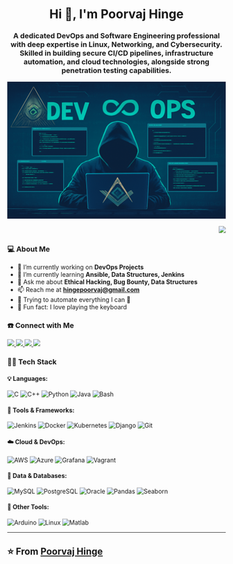 <!-- GITHUB PROFILE README FOR POORVAJ HINGE -->

<h1 align="center">Hi 👋, I'm Poorvaj Hinge</h1>
<h3 align="center">A dedicated DevOps and Software Engineering professional with deep expertise in Linux, Networking, and Cybersecurity. Skilled in building secure CI/CD pipelines, infrastructure automation, and cloud technologies, alongside strong penetration testing capabilities.</h3>

<p align="center">
  <img src="https://github.com/PoorvajHinge/PoorvajHinge/blob/f200e58fd6835674e46e2b5f99f7453d21324183/img.png" width="512" height="316">
</p>

<p align="right">
  <img src="assets/high-five.gif" width="200">
</p>

### 💻 About Me

- 🔭 I’m currently working on **DevOps Projects**
- 🌱 I’m currently learning **Ansible, Data Structures, Jenkins**
- 💬 Ask me about **Ethical Hacking, Bug Bounty, Data Structures**
- 📫 Reach me at **hingepoorvaj@gmail.com**
- 🎯 Trying to automate everything I can 🚀
- 🎹 Fun fact: I love playing the keyboard

### ☎️ Connect with Me

<p align="left">
  <a href="https://linkedin.com/in/poorvaj" target="_blank">
    <img src="https://img.shields.io/badge/LinkedIn-0077B5?style=for-the-badge&logo=linkedin&logoColor=white"/>
  </a>
  <a href="https://www.hackerrank.com/hingepoorvaj" target="_blank">
    <img src="https://img.shields.io/badge/HackerRank-2EC866?style=for-the-badge&logo=HackerRank&logoColor=white"/>
  </a>
  <a href="https://www.leetcode.com/hingepoorvaj" target="_blank">
    <img src="https://img.shields.io/badge/LeetCode-FFA116?style=for-the-badge&logo=LeetCode&logoColor=white"/>
  </a>
  <a href="https://auth.geeksforgeeks.org/user/hingepoorvaj" target="_blank">
    <img src="https://img.shields.io/badge/GeeksforGeeks-2F8D46?style=for-the-badge&logo=GeeksforGeeks&logoColor=white"/>
  </a>
</p>

### 🧑‍💻 Tech Stack

#### 💡 Languages:

![C](https://img.shields.io/badge/C-00599C?style=for-the-badge&logo=c&logoColor=white)
![C++](https://img.shields.io/badge/C++-00599C?style=for-the-badge&logo=c%2B%2B&logoColor=white)
![Python](https://img.shields.io/badge/Python-3670A0?style=for-the-badge&logo=python&logoColor=ffdd54)
![Java](https://img.shields.io/badge/Java-ED8B00?style=for-the-badge&logo=java&logoColor=white)
![Bash](https://img.shields.io/badge/Bash-4EAA25?style=for-the-badge&logo=gnu-bash&logoColor=white)

#### 🔧 Tools & Frameworks:

![Jenkins](https://img.shields.io/badge/Jenkins-D24939?style=for-the-badge&logo=jenkins&logoColor=white)
![Docker](https://img.shields.io/badge/Docker-2496ED?style=for-the-badge&logo=docker&logoColor=white)
![Kubernetes](https://img.shields.io/badge/Kubernetes-326CE5?style=for-the-badge&logo=kubernetes&logoColor=white)
![Django](https://img.shields.io/badge/Django-092E20?style=for-the-badge&logo=django&logoColor=white)
![Git](https://img.shields.io/badge/Git-F05032?style=for-the-badge&logo=git&logoColor=white)

#### ☁️ Cloud & DevOps:

![AWS](https://img.shields.io/badge/AWS-FF9900?style=for-the-badge&logo=amazonaws&logoColor=white)
![Azure](https://img.shields.io/badge/Azure-0078D4?style=for-the-badge&logo=microsoft-azure&logoColor=white)
![Grafana](https://img.shields.io/badge/Grafana-F46800?style=for-the-badge&logo=grafana&logoColor=white)
![Vagrant](https://img.shields.io/badge/Vagrant-1563FF?style=for-the-badge&logo=vagrant&logoColor=white)

#### 🧠 Data & Databases:

![MySQL](https://img.shields.io/badge/MySQL-005C84?style=for-the-badge&logo=mysql&logoColor=white)
![PostgreSQL](https://img.shields.io/badge/PostgreSQL-336791?style=for-the-badge&logo=postgresql&logoColor=white)
![Oracle](https://img.shields.io/badge/Oracle-F80000?style=for-the-badge&logo=oracle&logoColor=white)
![Pandas](https://img.shields.io/badge/Pandas-150458?style=for-the-badge&logo=pandas&logoColor=white)
![Seaborn](https://img.shields.io/badge/Seaborn-2D6AA7?style=for-the-badge&logoColor=white)

#### 🧪 Other Tools:

![Arduino](https://img.shields.io/badge/Arduino-00979D?style=for-the-badge&logo=Arduino&logoColor=white)
![Linux](https://img.shields.io/badge/Linux-FCC624?style=for-the-badge&logo=linux&logoColor=black)
![Matlab](https://img.shields.io/badge/Matlab-0076A8?style=for-the-badge&logo=MathWorks&logoColor=white)

---

## ⭐️ From [Poorvaj Hinge](https://github.com/hingepoorvaj)
